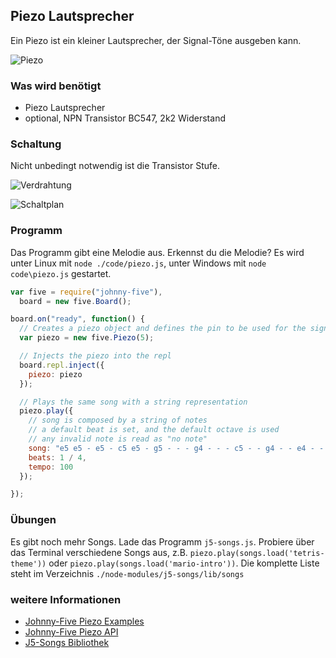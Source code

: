 ## Piezo Lautsprecher

Ein Piezo ist ein kleiner Lautsprecher, der Signal-Töne ausgeben kann. 

![Piezo](%assets_url%/parts/piezo.png "Piezo")

### Was wird benötigt

* Piezo Lautsprecher
* optional, NPN Transistor BC547, 2k2 Widerstand

### Schaltung

Nicht unbedingt notwendig ist die Transistor Stufe.

![Verdrahtung](%assets_url%/circ/piezo_Steckplatine.png "Verdrahtung")

![Schaltplan](%assets_url%/circ/piezo-schematic.png "Schaltplan")

### Programm

Das Programm gibt eine Melodie aus. Erkennst du die Melodie? Es wird unter Linux mit ```node ./code/piezo.js```, unter Windows mit ```node code\piezo.js``` gestartet.

```javascript
var five = require("johnny-five"),
  board = new five.Board();

board.on("ready", function() {
  // Creates a piezo object and defines the pin to be used for the signal
  var piezo = new five.Piezo(5);

  // Injects the piezo into the repl
  board.repl.inject({
    piezo: piezo
  });

  // Plays the same song with a string representation
  piezo.play({
    // song is composed by a string of notes
    // a default beat is set, and the default octave is used
    // any invalid note is read as "no note"
    song: "e5 e5 - e5 - c5 e5 - g5 - - - g4 - - - c5 - - g4 - - e4 - - a4 - b4 - a#4 a4 - g4 e5 g5 a5 - f5 g5 - e5 - c5 d5 b4 - - c5 - - g4 - - e4 - - a4 - b4 - a#4 a4 - g4 e5 g5 a5 - f5 g5 - e5 - c5 d5 b4 - -",
    beats: 1 / 4,
    tempo: 100
  });

});
```
### Übungen

Es gibt noch mehr Songs. Lade das Programm `j5-songs.js`. Probiere über das Terminal verschiedene Songs aus, z.B. `piezo.play(songs.load('tetris-theme'))` oder `piezo.play(songs.load('mario-intro'))`. Die komplette Liste steht im Verzeichnis `./node-modules/j5-songs/lib/songs`

### weitere Informationen

* [Johnny-Five Piezo Examples](http://johnny-five.io/examples/piezo/)
* [Johnny-Five Piezo API](http://johnny-five.io/api/piezo/)
* [J5-Songs Bibliothek](https://www.npmjs.com/package/j5-songs)
